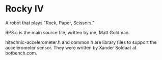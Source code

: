 # Rocky IV

A robot that plays "Rock, Paper, Scissors."

RPS.c is the main source file, written by me, Matt Goldman.

hitechnic-accelerometer.h and common.h are library files to support the accelerometer sensor.  They were written by Xander Soldaat at botbench.com.
